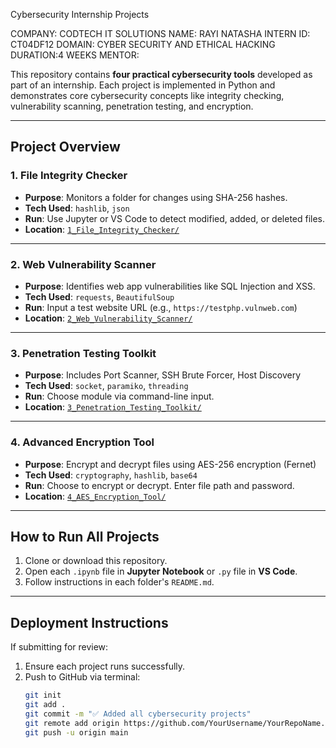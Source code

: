  Cybersecurity Internship Projects

 COMPANY: CODTECH IT SOLUTIONS
 NAME: RAYI NATASHA
 INTERN ID: CT04DF12
 DOMAIN: CYBER SECURITY AND ETHICAL HACKING
 DURATION:4 WEEKS
 MENTOR:

This repository contains **four practical cybersecurity tools** developed as part of an internship. Each project is implemented in Python and demonstrates core cybersecurity concepts like integrity checking, vulnerability scanning, penetration testing, and encryption.

---

## Project Overview

###  1. File Integrity Checker
- **Purpose**: Monitors a folder for changes using SHA-256 hashes.
- **Tech Used**: `hashlib`, `json`
- **Run**: Use Jupyter or VS Code to detect modified, added, or deleted files.
- **Location**: [`1_File_Integrity_Checker/`](./1_File_Integrity_Checker)

---

###  2. Web Vulnerability Scanner
- **Purpose**: Identifies web app vulnerabilities like SQL Injection and XSS.
- **Tech Used**: `requests`, `BeautifulSoup`
- **Run**: Input a test website URL (e.g., `https://testphp.vulnweb.com`)
- **Location**: [`2_Web_Vulnerability_Scanner/`](./2_Web_Vulnerability_Scanner)

---

###  3. Penetration Testing Toolkit
- **Purpose**: Includes Port Scanner, SSH Brute Forcer, Host Discovery
- **Tech Used**: `socket`, `paramiko`, `threading`
- **Run**: Choose module via command-line input.
- **Location**: [`3_Penetration_Testing_Toolkit/`](./3_Penetration_Testing_Toolkit)

---

###  4. Advanced Encryption Tool
- **Purpose**: Encrypt and decrypt files using AES-256 encryption (Fernet)
- **Tech Used**: `cryptography`, `hashlib`, `base64`
- **Run**: Choose to encrypt or decrypt. Enter file path and password.
- **Location**: [`4_AES_Encryption_Tool/`](./4_AES_Encryption_Tool)

---

##  How to Run All Projects
1. Clone or download this repository.
2. Open each `.ipynb` file in **Jupyter Notebook** or `.py` file in **VS Code**.
3. Follow instructions in each folder's `README.md`.

---

## Deployment Instructions
If submitting for review:
1. Ensure each project runs successfully.
2. Push to GitHub via terminal:
   ```bash
   git init
   git add .
   git commit -m "✅ Added all cybersecurity projects"
   git remote add origin https://github.com/YourUsername/YourRepoName.git
   git push -u origin main
